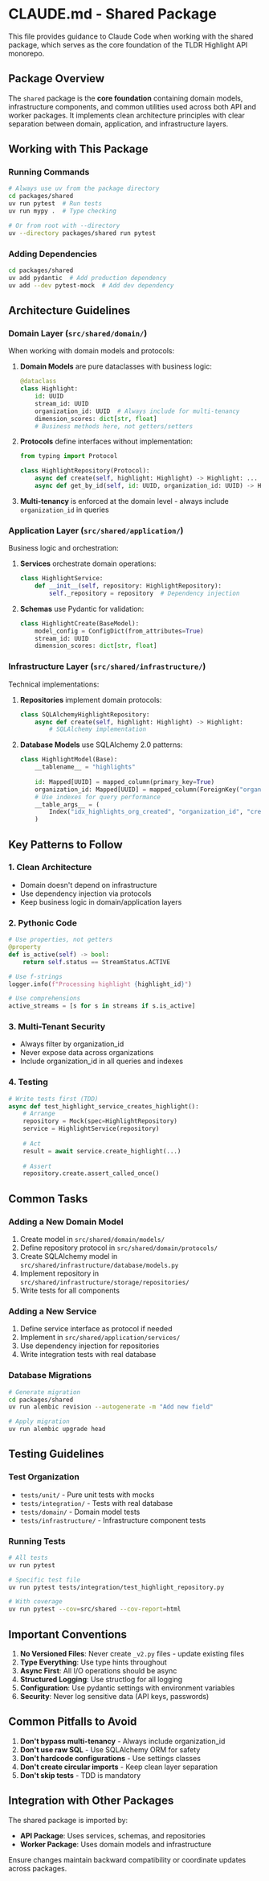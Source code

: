 # CLAUDE.md - Shared Package

This file provides guidance to Claude Code when working with the shared package, which serves as the core foundation of the TLDR Highlight API monorepo.

## Package Overview

The `shared` package is the **core foundation** containing domain models, infrastructure components, and common utilities used across both API and worker packages. It implements clean architecture principles with clear separation between domain, application, and infrastructure layers.

## Working with This Package

### Running Commands
```bash
# Always use uv from the package directory
cd packages/shared
uv run pytest  # Run tests
uv run mypy .  # Type checking

# Or from root with --directory
uv --directory packages/shared run pytest
```

### Adding Dependencies
```bash
cd packages/shared
uv add pydantic  # Add production dependency
uv add --dev pytest-mock  # Add dev dependency
```

## Architecture Guidelines

### Domain Layer (`src/shared/domain/`)
When working with domain models and protocols:

1. **Domain Models** are pure dataclasses with business logic:
   ```python
   @dataclass
   class Highlight:
       id: UUID
       stream_id: UUID
       organization_id: UUID  # Always include for multi-tenancy
       dimension_scores: dict[str, float]
       # Business methods here, not getters/setters
   ```

2. **Protocols** define interfaces without implementation:
   ```python
   from typing import Protocol
   
   class HighlightRepository(Protocol):
       async def create(self, highlight: Highlight) -> Highlight: ...
       async def get_by_id(self, id: UUID, organization_id: UUID) -> Highlight | None: ...
   ```

3. **Multi-tenancy** is enforced at the domain level - always include `organization_id` in queries

### Application Layer (`src/shared/application/`)
Business logic and orchestration:

1. **Services** orchestrate domain operations:
   ```python
   class HighlightService:
       def __init__(self, repository: HighlightRepository):
           self._repository = repository  # Dependency injection
   ```

2. **Schemas** use Pydantic for validation:
   ```python
   class HighlightCreate(BaseModel):
       model_config = ConfigDict(from_attributes=True)
       stream_id: UUID
       dimension_scores: dict[str, float]
   ```

### Infrastructure Layer (`src/shared/infrastructure/`)
Technical implementations:

1. **Repositories** implement domain protocols:
   ```python
   class SQLAlchemyHighlightRepository:
       async def create(self, highlight: Highlight) -> Highlight:
           # SQLAlchemy implementation
   ```

2. **Database Models** use SQLAlchemy 2.0 patterns:
   ```python
   class HighlightModel(Base):
       __tablename__ = "highlights"
       
       id: Mapped[UUID] = mapped_column(primary_key=True)
       organization_id: Mapped[UUID] = mapped_column(ForeignKey("organizations.id"))
       # Use indexes for query performance
       __table_args__ = (
           Index("idx_highlights_org_created", "organization_id", "created_at"),
       )
   ```

## Key Patterns to Follow

### 1. Clean Architecture
- Domain doesn't depend on infrastructure
- Use dependency injection via protocols
- Keep business logic in domain/application layers

### 2. Pythonic Code
```python
# Use properties, not getters
@property
def is_active(self) -> bool:
    return self.status == StreamStatus.ACTIVE

# Use f-strings
logger.info(f"Processing highlight {highlight_id}")

# Use comprehensions
active_streams = [s for s in streams if s.is_active]
```

### 3. Multi-Tenant Security
- Always filter by organization_id
- Never expose data across organizations
- Include organization_id in all queries and indexes

### 4. Testing
```python
# Write tests first (TDD)
async def test_highlight_service_creates_highlight():
    # Arrange
    repository = Mock(spec=HighlightRepository)
    service = HighlightService(repository)
    
    # Act
    result = await service.create_highlight(...)
    
    # Assert
    repository.create.assert_called_once()
```

## Common Tasks

### Adding a New Domain Model
1. Create model in `src/shared/domain/models/`
2. Define repository protocol in `src/shared/domain/protocols/`
3. Create SQLAlchemy model in `src/shared/infrastructure/database/models.py`
4. Implement repository in `src/shared/infrastructure/storage/repositories/`
5. Write tests for all components

### Adding a New Service
1. Define service interface as protocol if needed
2. Implement in `src/shared/application/services/`
3. Use dependency injection for repositories
4. Write integration tests with real database

### Database Migrations
```bash
# Generate migration
cd packages/shared
uv run alembic revision --autogenerate -m "Add new field"

# Apply migration
uv run alembic upgrade head
```

## Testing Guidelines

### Test Organization
- `tests/unit/` - Pure unit tests with mocks
- `tests/integration/` - Tests with real database
- `tests/domain/` - Domain model tests
- `tests/infrastructure/` - Infrastructure component tests

### Running Tests
```bash
# All tests
uv run pytest

# Specific test file
uv run pytest tests/integration/test_highlight_repository.py

# With coverage
uv run pytest --cov=src/shared --cov-report=html
```

## Important Conventions

1. **No Versioned Files**: Never create `_v2.py` files - update existing files
2. **Type Everything**: Use type hints throughout
3. **Async First**: All I/O operations should be async
4. **Structured Logging**: Use structlog for all logging
5. **Configuration**: Use pydantic settings with environment variables
6. **Security**: Never log sensitive data (API keys, passwords)

## Common Pitfalls to Avoid

1. **Don't bypass multi-tenancy** - Always include organization_id
2. **Don't use raw SQL** - Use SQLAlchemy ORM for safety
3. **Don't hardcode configurations** - Use settings classes
4. **Don't create circular imports** - Keep clean layer separation
5. **Don't skip tests** - TDD is mandatory

## Integration with Other Packages

The shared package is imported by:
- **API Package**: Uses services, schemas, and repositories
- **Worker Package**: Uses domain models and infrastructure

Ensure changes maintain backward compatibility or coordinate updates across packages.